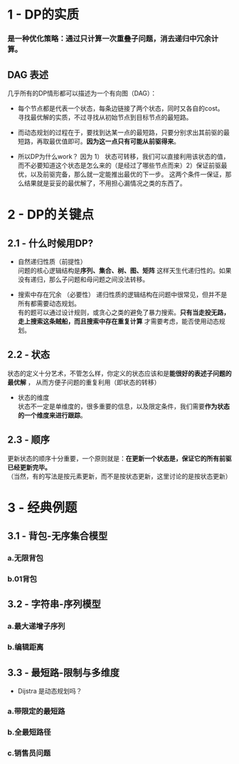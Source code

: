 # 1 - DP的实质
### **是一种优化策略：通过只计算一次重叠子问题，消去递归中冗余计算。**

## DAG 表述
几乎所有的DP情形都可以描述为一个有向图（DAG）：    

 - 每个节点都是代表一个状态，每条边链接了两个状态，同时又各自的cost。 寻找最优解的实质，不过寻找从初始节点到目标节点的最短路。    

 - 而动态规划的过程在于，要找到达某一点的最短路，只要分别求出其前驱的最短路，再取最优值即可。**因为这一点只有可能从前驱得来**。  
  - 所以DP为什么work？ 因为 1） 状态可转移，我们可以直接利用该状态的值，而不必要知道这个状态是怎么来的（是经过了哪些节点而来）2）保证前驱最优，以及前驱完备，那么就一定能推出最优的下一步。  这两个条件一保证，那么结果就是妥妥的最优解了，不用担心漏情况之类的东西了。
# 2 - DP的关键点
## 2.1 - 什么时候用DP?
- 自然递归性质（前提性）  
问题的核心逻辑结构是**序列、集合、树、图、矩阵** 这样天生代递归性的。如果没有递归，那么子问题和母问题之间没法转移。  

- 搜索中存在冗余 （必要性）
递归性质的逻辑结构在问题中很常见，但并不是所有都需要动态规划。   
有的题可以通过设计规则，或贪心之类的避免了暴力搜索。**只有当走投无路，走上搜索这条贼船，而且搜索中存在重复计算** 才需要考虑，能否使用动态规划。

## 2.2 - 状态
状态的定义十分艺术，不管怎么样，你定义的状态应该和是**能很好的表述子问题的最优解** ， 从而方便子问题的重复利用（即状态的转移）
 -  状态的维度   
 状态不一定是单维度的，很多重要的信息，以及限定条件，我们需要**作为状态的一个维度来进行跟踪**。

## 2.3 - 顺序
更新状态的顺序十分重要，一个原则就是：**在更新一个状态是，保证它的所有前驱已经更新完毕。**  
（当然，有的写法是按元素更新，而不是按状态更新，这里讨论的是按状态更新）
 

# 3 - 经典例题
## 3.1 - 背包-无序集合模型
### a.无限背包  

### b.01背包

## 3.2 - 字符串-序列模型
### a.最大递增子序列

### b.编辑距离

## 3.3 - 最短路-限制与多维度
 - Dijstra 是动态规划吗？

### a.带限定的最短路

### b.全最短路径

### c.销售员问题